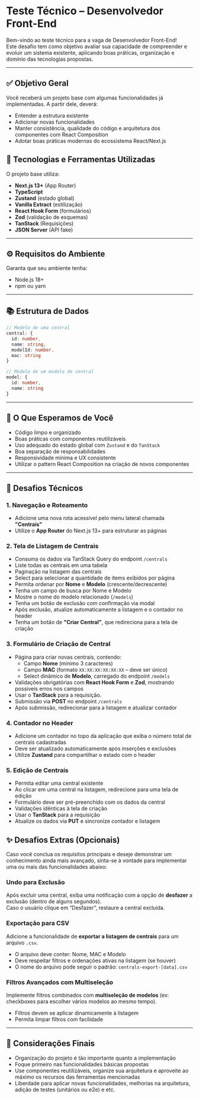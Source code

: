 # Teste Técnico – Desenvolvedor Front-End

Bem-vindo ao teste técnico para a vaga de Desenvolvedor Front-End!  
Este desafio tem como objetivo avaliar sua capacidade de compreender e evoluir um sistema existente, aplicando boas práticas, organização e domínio das tecnologias propostas.

---

## ✅ Objetivo Geral

Você receberá um projeto base com algumas funcionalidades já implementadas. A partir dele, deverá:

- Entender a estrutura existente
- Adicionar novas funcionalidades
- Manter consistência, qualidade do código e arquitetura dos componentes com React Composition
- Adotar boas práticas modernas do ecossistema React/Next.js

## 🧰 Tecnologias e Ferramentas Utilizadas

O projeto base utiliza:

- **Next.js 13+** (App Router)
- **TypeScript**
- **Zustand** (estado global)
- **Vanilla Extract** (estilização)
- **React Hook Form** (formulários)
- **Zod** (validação de esquemas)
- **TanStack** (Requisições)
- **JSON Server** (API fake)

---

## ⚙️ Requisitos do Ambiente

Garanta que seu ambiente tenha:

- Node.js 18+
- npm ou yarn

---

## 📚 Estrutura de Dados

```ts
// Modelo de uma central
central: {
  id: number,
  name: string,
  modelId: number,
  mac: string
}

// Modelo de um modelo de central
model: {
  id: number,
  name: string
}
```

---

## 🧠 O Que Esperamos de Você

- Código limpo e organizado
- Boas práticas com componentes reutilizáveis
- Uso adequado do estado global com `Zustand` e do `TanStack`
- Boa separação de responsabilidades
- Responsividade mínima e UX consistente
- Utilizar o pattern React Composition na criação de novos componentes

---

## 🚧 Desafios Técnicos

### 1. Navegação e Roteamento

- Adicione uma nova rota acessível pelo menu lateral chamada **"Centrais"**
- Utilize o **App Router** do Next.js 13+ para estruturar as páginas

### 2. Tela de Listagem de Centrais

- Consuma os dados via TanStack Query do endpoint `/centrals`
- Liste todas as centrais em uma tabela
- Paginação na listagem das centrais
- Select para selecionar a quantidade de items exibidos por página
- Permita ordenar por **Nome** e **Modelo** (crescente/decrescente)
- Tenha um campo de busca por Nome e Modelo
- Mostre o nome do modelo relacionado (`/models`)
- Tenha um botão de exclusão com confirmação via modal
- Após exclusão, atualize automaticamente a listagem e o contador no header
- Tenha um botão de **"Criar Central"**, que redireciona para a tela de criação

### 3. Formulário de Criação de Central

- Página para criar novas centrais, contendo:
  - Campo **Nome** (mínimo 3 caracteres)
  - Campo **MAC** (formato `XX:XX:XX:XX:XX:XX` – deve ser único)
  - Select dinâmico de **Modelo**, carregado do endpoint `/models`
- Validações obrigatórias com **React Hook Form** e **Zod**, mostrando possíveis erros nos campos
- Usar o **TanStack** para a requisição.
- Submissão via **POST** no endpoint `/centrals`
- Após submissão, redirecionar para a listagem e atualizar contador

### 4. Contador no Header

- Adicione um contador no topo da aplicação que exiba o número total de centrais cadastradas
- Deve ser atualizado automaticamente após inserções e exclusões
- Utilize **Zustand** para compartilhar o estado com o header

### 5. Edição de Centrais

- Permita editar uma central existente
- Ao clicar em uma central na listagem, redirecione para uma tela de edição
- Formulário deve ser pré-preenchido com os dados da central
- Validações idênticas à tela de criação
- Usar o **TanStack** para a requisição
- Atualize os dados via **PUT** e sincronize contador e listagem

## ✨ Desafios Extras (Opcionais)

Caso você conclua os requisitos principais e deseje demonstrar um conhecimento ainda mais avançado, sinta-se à vontade para implementar uma ou mais das funcionalidades abaixo:

### Undo para Exclusão

Após excluir uma central, exiba uma notificação com a opção de **desfazer** a exclusão (dentro de alguns segundos).  
Caso o usuário clique em “Desfazer”, restaure a central excluída.

### Exportação para CSV

Adicione a funcionalidade de **exportar a listagem de centrais** para um arquivo `.csv`.

- O arquivo deve conter: Nome, MAC e Modelo
- Deve respeitar filtros e ordenações ativas na listagem (se houver)
- O nome do arquivo pode seguir o padrão: `centrals-export-[data].csv`

### Filtros Avançados com Multiseleção

Implemente filtros combinados com **multiseleção de modelos** (ex: checkboxes para escolher vários modelos ao mesmo tempo).

- Filtros devem se aplicar dinamicamente à listagem
- Permita limpar filtros com facilidade

---

## 📌 Considerações Finais

- Organização do projeto é tão importante quanto a implementação
- Foque primeiro nas funcionalidades básicas propostas
- Use componentes reutilizáveis, organize sua arquitetura e aproveite ao máximo os recursos das ferramentas mencionadas
- Liberdade para aplicar novas funcionalidades, melhorias na arquitetura, adição de testes (unitários ou e2e) e etc.
